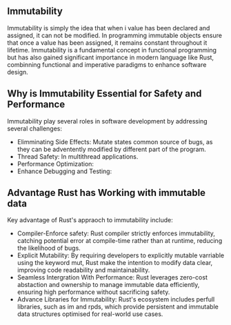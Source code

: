 ## Immutability
Immutability is simply the idea that when i value has been declared and assigned, it can not be modified. In programming immutable objects ensure that once a value has been assigned, it remains constant throughout it lifetime. Immutability is a fundamental concept in functional programming but has also gained significant importance in modern language like Rust, combinning functional and imperative paradigms to enhance software design.

## Why is Immutability Essential for Safety and Performance
Immutability play several roles in software development by addressing several challenges:
- Elimminating Side Effects: Mutate states common source of bugs, as they can be adventently modified by different part of the program.
- Thread Safety: In multithread applications.
- Performance Optimization: 
- Enhance Debugging and Testing: 

## Advantage Rust has Working with immutable data
Key advantage of Rust's appraoch to immutability include:
- Compiler-Enforce safety: Rust compiler strictly enforces immutability, catching potential error at compile-time rather than at runtime, reducing the likelihood of bugs.
- Explicit Mutability: By requiring developers to explicitly mutable varriable using the keyword mut, Rust make the intention to modify data clear, improving code readability and maintainability.
- Seamless Intergration With Performance: Rust leverages zero-cost abstaction and ownership to manage immutable data efficiently, ensuring high performance without sacrificing safety.
- Advance Libraries for Immutability: Rust's ecosystem includes perfull libraries, such as im and rpds, which provide persistent and immutable data structures optimised for real-world use cases.